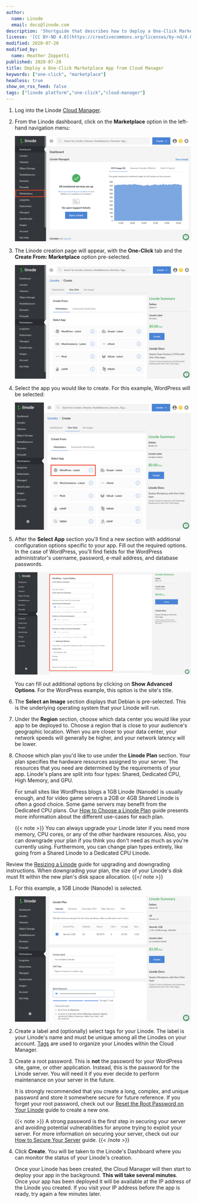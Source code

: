 ```yaml
---
author:
  name: Linode
  email: docs@linode.com
description: 'Shortguide that describes how to deploy a One-Click Marketplace App from the Cloud Manager.'
license: '[CC BY-ND 4.0](https://creativecommons.org/licenses/by-nd/4.0)'
modified: 2020-07-20
modified_by:
  name: Heather Zoppetti
published: 2020-07-20
title: Deploy a One-Click Marketplace App from Cloud Manager
keywords: ["one-click", "marketplace"]
headless: true
show_on_rss_feed: false
tags: ["linode platform","one-click","cloud-manager"]
---
```


1.  Log into the Linode [Cloud Manager](https://cloud.linode.com).

1. From the Linode dashboard, click on the **Marketplace** option in the left-hand navigation menu:

    ![Click 'Create' at the top of the screen and choose 'Linode' from the dropdown menu](one-click-create-a-linode.png "Click 'Create' at the top of the screen and choose 'Linode' from the dropdown menu")

1. The Linode creation page will appear, with the **One-Click** tab and the **Create From: Marketplace** option pre-selected.

    ![Select the 'One-Click' tab on the Create New Linode page](one-click-select-one-click-tab.png "Select the 'One-Click' tab on the Create New Linode page")

1.  Select the app you would like to create. For this example, WordPress will be selected:

    ![Select WordPress](one-click-select-wordpress.png "Select WordPress")

1.  After the **Select App** section you'll find a new section with additional configuration options specific to your app. Fill out the required options. In the case of WordPress, you'll find fields for the WordPress administrator's username, password, e-mail address, and database passwords.

    ![Fill out the required Options fields, which are marked with an asterisk](one-click-wordpress-config-options.png "Fill out the required Options fields, which are marked with an asterisk")

    You can fill out additional options by clicking on **Show Advanced Options**. For the WordPress example, this option is the site's title.

1.  The **Select an Image** section displays that Debian is pre-selected. This is the underlying operating system that your Linode will run.

1.  Under the **Region** section, choose which data center you would like your app to be deployed to. Choose a region that is close to your audience's geographic location. When you are closer to your data center, your network speeds will generally be higher, and your network latency will be lower.

1.  Choose which plan you'd like to use under the **Linode Plan** section. Your plan specifies the hardware resources assigned to your server. The resources that you need are determined by the requirements of your app. Linode's plans are split into four types: Shared, Dedicated CPU, High Memory, and GPU.

    For small sites like WordPress blogs a 1GB Linode (Nanode) is usually enough, and for video game servers a 2GB or 4GB Shared Linode is often a good choice. Some game servers may benefit from the Dedicated CPU plans. Our [How to Choose a Linode Plan](/docs/platform/how-to-choose-a-linode-plan/) guide presents more information about the different use-cases for each plan.

    {{< note >}}
You can always upgrade your Linode later if you need more memory, CPU cores, or any of the other hardware resources. Also, you can downgrade your plan if you think you don't need as much as you're currently using. Furthermore, you can change plan types entirely, like going from a Shared Linode to a Dedicated CPU Linode.

Review the [Resizing a Linode](/docs/platform/disk-images/resizing-a-linode/) guide for upgrading and downgrading instructions. When downgrading your plan, the size of your Linode's disk must fit within the new plan's disk space allocation.
{{</ note >}}

1.  For this example, a 1GB Linode (Nanode) is selected.

    ![Choose a plan](one-click-pick-plan.png "Choose a plan")

1.  Create a label and (optionally) select tags for your Linode. The label is your Linode's name and must be unique among all the Linodes on your account. [Tags](/docs/quick-answers/linode-platform/tags-and-groups/) are used to organize your Linodes within the Cloud Manager.

1.  Create a root password. This is **not** the password for your WordPress site, game, or other application. Instead, this is the password for the Linode server. You will need it if you ever decide to perform maintenance on your server in the future.

    It is strongly recommended that you create a long, complex, and unique password and store it somewhere secure for future reference. If you forget your root password, check out our [Reset the Root Password on Your Linode](/docs/quick-answers/linode-platform/reset-the-root-password-on-your-linode/) guide to create a new one.

    {{< note >}}
A strong password is the first step in securing your server and avoiding potential vulnerabilities for anyone trying to exploit your server. For more information on securing your server, check out our [How to Secure Your Server](/docs/security/securing-your-server/) guide.
{{< /note >}}

1.  Click **Create**. You will be taken to the Linode's Dashboard where you can monitor the status of your Linode's creation.

    Once your Linode has been created, the Cloud Manager will then start to deploy your app in the background. **This will take several minutes**. Once your app has been deployed it will be available at the IP address of the Linode you created. If you visit your IP address before the app is ready, try again a few minutes later.
